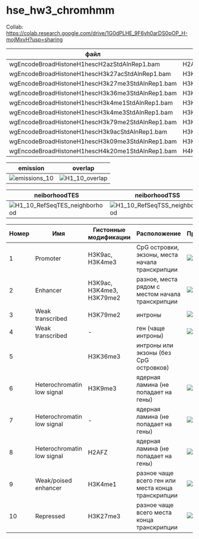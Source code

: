 # hse_hw3_chromhmm
Collab: https://colab.research.google.com/drive/1G0dPLHE_9F6vh0arDS0pOP_H-mojMxvH?usp=sharing

файл | имя
---|---
wgEncodeBroadHistoneH1hescH2azStdAlnRep1.bam | H2AFZ
wgEncodeBroadHistoneH1hescH3k27acStdAlnRep1.bam | H3K27ac
wgEncodeBroadHistoneH1hescH3k27me3StdAlnRep1.bam | H3K27me3
wgEncodeBroadHistoneH1hescH3k36me3StdAlnRep1.bam | H3K36me3
wgEncodeBroadHistoneH1hescH3k4me1StdAlnRep1.bam | H3K4me1
wgEncodeBroadHistoneH1hescH3k4me3StdAlnRep1.bam | H3K4me3
wgEncodeBroadHistoneH1hescH3k79me2StdAlnRep1.bam | H3K79me2
wgEncodeBroadHistoneH1hescH3k9acStdAlnRep1.bam | H3K9ac
wgEncodeBroadHistoneH1hescH3k09me3StdAlnRep1.bam | H3K9me3
wgEncodeBroadHistoneH1hescH4k20me1StdAlnRep1.bam | H4K20me1

emission | overlap 
---|---
![emissions_10](https://user-images.githubusercontent.com/103137801/230792911-fcf6812a-8a7e-4373-a292-7d326e4af139.png) | ![H1_10_overlap](https://user-images.githubusercontent.com/103137801/230792921-17275109-b657-4d90-9d9c-12a84fd68523.png) 

 neiborhoodTES | neiborhoodTSS | transition
---|---|---
![H1_10_RefSeqTES_neighborhood](https://user-images.githubusercontent.com/103137801/230792934-f92f1b17-c978-4dbd-9bdf-29f92fb8256c.png) | ![H1_10_RefSeqTSS_neighborhood](https://user-images.githubusercontent.com/103137801/230793029-76296a70-2641-43a9-82af-15fa51f30241.png) | ![transitions_10](https://user-images.githubusercontent.com/103137801/230793038-2cf3457a-f9db-4b7b-9ff0-8570a8fd236e.png)


Номер | Имя | Гистонные модификации | Расположение | Пример
---|---|---|---|---
1| Promoter |  H3K9ac, H3K4me3 | CpG островки, экзоны, места начала транскрипции | ![image](https://user-images.githubusercontent.com/103137801/230794242-8879c10b-6a41-4fc2-bdde-e3695bf72028.png)
2| Enhancer |  H3K9ac, H3K4me3, H3K79me2 | разное, места рядом с местом начала транскрипции | ![image](https://user-images.githubusercontent.com/103137801/230950816-6b4df66e-5bc1-4c2e-a3ed-7781f054d399.png)
3| Weak transcribed |  H3K79me2 | интроны | ![image](https://user-images.githubusercontent.com/103137801/230795404-36003e76-1bc1-4693-9a4a-25ee1d27be28.png)
4| Weak transcribed | - | ген (чаще интроны) |![image](https://user-images.githubusercontent.com/103137801/230795410-70662dc9-15a6-4890-a430-1eba5f71ac25.png)
5|  |  H3K36me3 | интроны или экзоны (без CpG островков) |
6| Heterochromatin low signal |  H3K9me3 | ядерная ламина (не попадает на гены) | ![image](https://user-images.githubusercontent.com/103137801/230795558-db2bc0c2-b893-440f-8538-6cd5bf596f5e.png)
7| Heterochromatin low signal | - | ядерная ламина (не попадает на гены) | ![image](https://user-images.githubusercontent.com/103137801/230795253-9bd9682e-26d3-44fd-8751-1c687109f12a.png)
8| Heterochromatin low signal |  H2AFZ | ядерная ламина (не попадает на гены) | ![image](https://user-images.githubusercontent.com/103137801/230795255-e65a03e4-e5f0-4541-9350-c88296a7a745.png)
9| Weak/poised enhancer |  H3K4me1 | разное чаще всего ген или места конца транскрипции | ![image](https://user-images.githubusercontent.com/103137801/230795561-d394d302-c3bb-422f-83bb-4cd01f0e0522.png)
10| Repressed |  H3K27me3 | разное чаще всего места конца транскрипции| ![image](https://user-images.githubusercontent.com/103137801/230950411-e784268c-5dcc-4817-9339-f3d1b1d50545.png)


